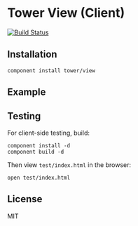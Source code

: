 # Tower View (Client)

[![Build Status](https://travis-ci.org/tower/client-view.png)](https://travis-ci.org/tower/client-view)

## Installation

```
component install tower/view
```

## Example

## Testing

For client-side testing, build:

```
component install -d
component build -d
```

Then view `test/index.html` in the browser:

```
open test/index.html
```

## License

MIT